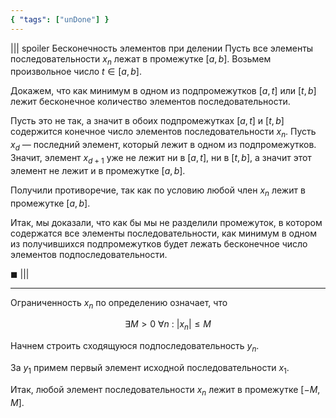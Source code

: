 ```yaml
---
{ "tags": ["unDone"] }
---
```


||| spoiler Бесконечность элементов при делении
Пусть все элементы последовательности $x_n$ лежат в промежутке $[a, b]$.
Возьмем произвольное число $t\in[a,b]$.

Докажем, что как минимум в одном из подпромежутков $[a, t]$ или $[t, b]$ лежит бесконечное количество элементов последовательности.

Пусть это не так, а значит в обоих подпромежутках $[a,t]$ и $[t,b]$ содержится конечное число элементов последовательности $x_n$.
Пусть $x_d$ — последний элемент, который лежит в одном из подпромежутков. Значит, элемент $x_{d+1}$ уже не лежит ни в $[a,t]$, ни в $[t,b]$, а значит этот элемент
не лежит и в промежутке $[a,b]$.

Получили противоречие, так как по условию любой член $x_n$ лежит в промежутке $[a,b]$.

Итак, мы доказали, что как бы мы не разделили промежуток, в котором содержатся все элементы последовательности, как минимум в одном из получившихся
подпромежутков будет лежать бесконечное число элементов подпоследовательности.

$\blacksquare$
|||

---

Ограниченность $x_n$ по определению означает, что

$$ \exists M > 0 \ \forall n \ : \ |x_n| \leq M $$

Начнем строить сходящуюся подпоследовательность $y_n$.

За $y_1$ примем первый элемент исходной последовательности $x_1$.



Итак, любой элемент последовательности $x_n$ лежит в промежутке $[-M, M]$.